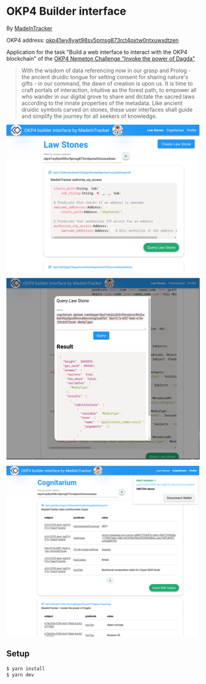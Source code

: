 # OKP4 Builder interface

By [MadeInTracker](https://www.madeintracker.com/)

OKP4 address:
[okp41wy8ywt98sv5pmsg873rct4pxtw0ntxuwxdtzen](https://explore.okp4.network/OKP4%20testnet/account/okp41wy8ywt98sv5pmsg873rct4pxtw0ntxuwxdtzen)

Application for the task "Build a web interface to interact with the OKP4
blockchain" of the [OKP4 Nemeton Challenge "Invoke the power of
Dagda"](https://nemeton.okp4.network/builders/challenges#challenges)

> With the wisdom of data referencing now in our grasp and Prolog - the ancient
> druidic tongue for setting consent for sharing nature's gifts - in our
> command, the dawn of creation is upon us. It is time to craft portals of
> interaction, intuitive as the forest path, to empower all who wander in our
> digital grove to share and dictate the sacred laws according to the innate
> properties of the metadata. Like ancient druidic symbols carved on stones,
> these user interfaces shall guide and simplify the journey for all seekers of
> knowledge.

<p align="center">
    <img width="600" src="./public/img/README1.png" />
</p>
<p align="center">
    <img width="600" src="./public/img/README2.png" />
</p>
<p align="center">
    <img width="600" src="./public/img/README3.png" />
</p>



## Setup

```console
$ yarn install
$ yarn dev
```
